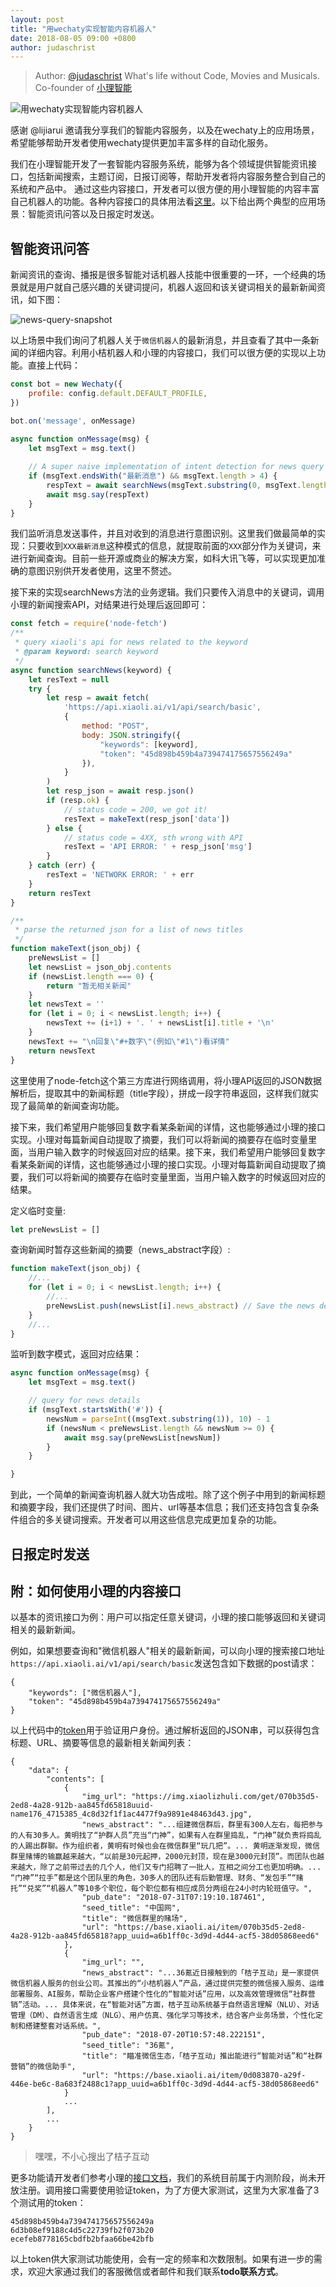 ```yaml
---
layout: post
title: "用wechaty实现智能内容机器人"
date: 2018-08-05 09:00 +0800
author: judaschrist
---
```


> Author: [@judaschrist](https://github.com/judaschrist) What's life without Code, Movies and Musicals. Co-founder of [小理智能](https://xiaoli.ai/) 

![用wechaty实现智能内容机器人](/download/2018/wechaty-xiaoli.png)

感谢 @lijiarui 邀请我分享我们的智能内容服务，以及在wechaty上的应用场景，希望能够帮助开发者使用wechaty提供更加丰富多样的自动化服务。

我们在小理智能开发了一套智能内容服务系统，能够为各个领域提供智能资讯接口，包括新闻搜索，主题订阅，日报订阅等，帮助开发者将内容服务整合到自己的系统和产品中。
通过这些内容接口，开发者可以很方便的用小理智能的内容丰富自己机器人的功能。各种内容接口的具体用法看[这里](#append)。以下给出两个典型的应用场景：智能资讯问答以及日报定时发送。

<!--more-->
## 智能资讯问答

新闻资讯的查询、播报是很多智能对话机器人技能中很重要的一环，一个经典的场景就是用户就自己感兴趣的关键词提问，机器人返回和该关键词相关的最新新闻资讯，如下图：

![news-query-snapshot](/download/2018/xiaoli-1.jpeg)

以上场景中我们询问了机器人关于```微信机器人```的最新消息，并且查看了其中一条新闻的详细内容。利用小桔机器人和小理的内容接口，我们可以很方便的实现以上功能。直接上代码：
```javascript
const bot = new Wechaty({
    profile: config.default.DEFAULT_PROFILE,
})

bot.on('message', onMessage)
     
async function onMessage(msg) {
    let msgText = msg.text()

    // A super naive implementation of intent detection for news query
    if (msgText.endsWith("最新消息") && msgText.length > 4) {
        respText = await searchNews(msgText.substring(0, msgText.length-4)) // call xiaoli's news API
        await msg.say(respText)
    }
}
```

我们监听消息发送事件，并且对收到的消息进行意图识别。这里我们做最简单的实现：只要收到```XXX最新消息```这种模式的信息，就提取前面的```XXX```部分作为关键词，来进行新闻查询。目前一些开源或商业的解决方案，如科大讯飞等，可以实现更加准确的意图识别供开发者使用，这里不赘述。

接下来的实现searchNews方法的业务逻辑。我们只要传入消息中的关键词，调用小理的新闻搜索API，对结果进行处理后返回即可：

```javascript
const fetch = require('node-fetch')
/**
 * query xiaoli's api for news related to the keyword
 * @param keyword: search keyword
 */
async function searchNews(keyword) {
    let resText = null
    try {
        let resp = await fetch(
            'https://api.xiaoli.ai/v1/api/search/basic',
            {
                method: "POST",
                body: JSON.stringify({
                    "keywords": [keyword],
                    "token": "45d898b459b4a739474175657556249a"
                }),
            }
        )
        let resp_json = await resp.json()
        if (resp.ok) {
            // status code = 200, we got it!
            resText = makeText(resp_json['data'])
        } else {
            // status code = 4XX, sth wrong with API
            resText = 'API ERROR: ' + resp_json['msg']
        }
    } catch (err) {
        resText = 'NETWORK ERROR: ' + err
    }
    return resText
}

/**
 * parse the returned json for a list of news titles
 */
function makeText(json_obj) {
    preNewsList = []
    let newsList = json_obj.contents
    if (newsList.length === 0) {
        return "暂无相关新闻"
    }
    let newsText = ''
    for (let i = 0; i < newsList.length; i++) {
        newsText += (i+1) + '. ' + newsList[i].title + '\n'
    }
    newsText += "\n回复\"#+数字\"(例如\"#1\")看详情"
    return newsText
}
```
这里使用了node-fetch这个第三方库进行网络调用，将小理API返回的JSON数据解析后，提取其中的新闻标题（title字段），拼成一段字符串返回，这样我们就实现了最简单的新闻查询功能。

接下来，我们希望用户能够回复数字看某条新闻的详情，这也能够通过小理的接口实现。小理对每篇新闻自动提取了摘要，我们可以将新闻的摘要存在临时变量里面，当用户输入数字的时候返回对应的结果。接下来，我们希望用户能够回复数字看某条新闻的详情，这也能够通过小理的接口实现。小理对每篇新闻自动提取了摘要，我们可以将新闻的摘要存在临时变量里面，当用户输入数字的时候返回对应的结果。

定义临时变量:
```javascript
let preNewsList = []
```

查询新闻时暂存这些新闻的摘要（news_abstract字段）:
```javascript
function makeText(json_obj) {
    //...
    for (let i = 0; i < newsList.length; i++) {
        //...
        preNewsList.push(newsList[i].news_abstract) // Save the news details for later queries
    }
    //...
}
```

监听到数字模式，返回对应结果：
```javascript
async function onMessage(msg) {
    let msgText = msg.text()

    // query for news details
    if (msgText.startsWith('#')) {
        newsNum = parseInt((msgText.substring(1)), 10) - 1
        if (newsNum < preNewsList.length && newsNum >= 0) {
            await msg.say(preNewsList[newsNum])
        }
    }

}
```
到此，一个简单的新闻查询机器人就大功告成啦。除了这个例子中用到的新闻标题和摘要字段，我们还提供了时间、图片、url等基本信息；我们还支持包含复杂条件组合的多关键词搜索。开发者可以用这些信息完成更加复杂的功能。

## 日报定时发送

## <a name="append"></a>附：如何使用小理的内容接口

以基本的资讯接口为例：用户可以指定任意关键词，小理的接口能够返回和关键词相关的最新新闻。

例如，如果想要查询和"微信机器人"相关的最新新闻，可以向小理的搜索接口地址```https://api.xiaoli.ai/v1/api/search/basic```发送包含如下数据的post请求：
```
{
	"keywords": ["微信机器人"],
	"token": "45d898b459b4a739474175657556249a"
}
```
以上代码中的[token](#token)用于验证用户身份。通过解析返回的JSON串，可以获得包含标题、URL、摘要等信息的最新相关新闻列表：
```
{
    "data": {
        "contents": [
            {
                "img_url": "https://img.xiaolizhuli.com/get/070b35d5-2ed8-4a28-912b-aa845fd65818uuid-name176_4715385_4c8d32f1f1ac4477f9a9891e48463d43.jpg",
                "news_abstract": "...组建微信群后，群里有300人左右，每把参与的人有30多人。黄明找了“护群人员”充当“门神”，如果有人在群里捣乱，“门神”就负责将捣乱的人踢出群聊。作为组织者，黄明有时候也会在微信群里“玩几把”。... 黄明逐渐发现，微信群里赌博的输赢越来越大，“以前是30元起押，2000元封顶，现在是3000元封顶”。而团队也越来越大，除了之前带过去的几个人，他们又专门招聘了一批人，互相之间分工也更加明确。... “门神”“拉手”都是这个团队里的角色，30多人的团队还有后勤管理、财务、“发包手”“赌托”“兑奖”“机器人”等10多个职位，每个职位都有相应成员分两组在24小时内轮班值守。",
                "pub_date": "2018-07-31T07:19:10.187461",
                "seed_title": "中国网",
                "title": "微信群里的赌场",
                "url": "https://base.xiaoli.ai/item/070b35d5-2ed8-4a28-912b-aa845fd65818?app_uuid=a6b1ff0c-3d9d-4d44-acf5-38d05868eed6"
            },
            {
                "img_url": "",
                "news_abstract": "...36氪近日接触到的「桔子互动」是一家提供微信机器人服务的创业公司。其推出的“小桔机器人”产品，通过提供完整的微信接入服务、运维部署服务、AI服务，帮助企业客户搭建个性化的“智能对话”应用，以及高效管理微信“社群营销”活动。... 具体来说，在“智能对话”方面，桔子互动系统基于自然语言理解（NLU）、对话管理（DM）、自然语言生成（NLG）、用户仿真、强化学习等技术，结合客户业务场景，个性化定制和搭建整套对话系统。",
                "pub_date": "2018-07-20T10:57:48.222151",
                "seed_title": "36氪",
                "title": "瞄准微信生态，「桔子互动」推出能进行“智能对话”和“社群营销”的微信助手",
                "url": "https://base.xiaoli.ai/item/0d083870-a29f-446e-be6c-8a683f2488c1?app_uuid=a6b1ff0c-3d9d-4d44-acf5-38d05868eed6"
            }
            ...
        ],
        ...
    }
}
```
> 嘿嘿，不小心搜出了桔子互动


更多功能请开发者们参考小理的[接口文档](http://docs.xiaoli.ai)，我们的系统目前属于内测阶段，尚未开放注册。调用接口需要使用验证token，为了方便大家测试，这里为大家准备了3个测试用的<a name="token">token</a>：
```
45d898b459b4a739474175657556249a
6d3b08ef9188c4d5c22739fb2f073b20
ecefeb8778165cbdfb2bfaa66be42bfb
```
以上token供大家测试功能使用，会有一定的频率和次数限制。如果有进一步的需求，欢迎大家通过我们的客服微信或者邮件和我们联系**todo联系方式**。
